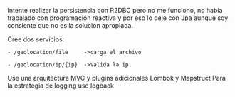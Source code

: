 

Intente realizar la persistencia con R2DBC pero no me funciono, no había trabajado con programación reactiva y por eso lo deje con Jpa aunque soy consiente que no es la solución apropiada.

Cree dos servicios:

	- /geolocation/file 	->carga el archivo

	- /geolocation/ip/{ip}  ->Valida la ip.


Use una arquitectura MVC y plugins adicionales Lombok y Mapstruct
Para la estrategia de logging use logback